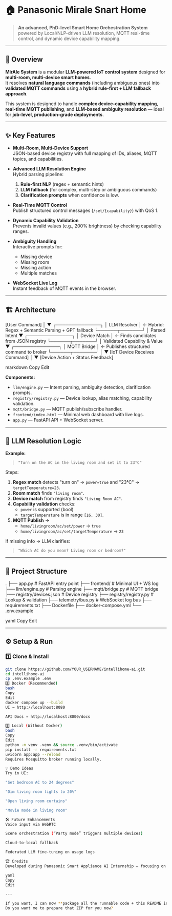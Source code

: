 # 🏠 Panasonic Mirale Snart Home
> **An advanced, PhD-level Smart Home Orchestration System** powered by Local/NLP-driven LLM resolution, MQTT real-time control, and dynamic device capability mapping.

---

## 🚀 Overview
**MirAle System** is a modular **LLM-powered IoT control system** designed for **multi-room, multi-device smart homes**.  
It resolves **natural language commands** (including ambiguous ones) into **validated MQTT commands** using a **hybrid rule-first + LLM fallback approach**.

This system is designed to handle **complex device-capability mapping**, **real-time MQTT publishing**, and **LLM-based ambiguity resolution** — ideal for **job-level, production-grade deployments**.

---

## ✨ Key Features
- **Multi-Room, Multi-Device Support**  
  JSON-based device registry with full mapping of IDs, aliases, MQTT topics, and capabilities.

- **Advanced LLM Resolution Engine**  
  Hybrid parsing pipeline:
  1. **Rule-first NLP** (regex + semantic hints)  
  2. **LLM fallback** (for complex, multi-step or ambiguous commands)  
  3. **Clarification prompts** when confidence is low.

- **Real-Time MQTT Control**  
  Publish structured control messages (`/set/{capability}`) with QoS 1.

- **Dynamic Capability Validation**  
  Prevents invalid values (e.g., 200% brightness) by checking capability ranges.

- **Ambiguity Handling**  
  Interactive prompts for:
  - Missing device
  - Missing room
  - Missing action
  - Multiple matches

- **WebSocket Live Log**  
  Instant feedback of MQTT events in the browser.

---

## 🏗 Architecture

[User Command]
│
▼
┌──────────────┐
│ LLM Resolver │ ← Hybrid: Regex + Semantic Parsing + GPT fallback
└──────┬───────┘
│ Parsed Intent
▼
┌──────────────┐
│ Device Match │ ← Finds candidates from JSON registry
└──────┬───────┘
│ Validated Capability & Value
▼
┌──────────────┐
│ MQTT Bridge │ ← Publishes structured command to broker
└──────┬───────┘
│
▼
[IoT Device Receives Command]
│
▼
[Device Action + Status Feedback]

markdown
Copy
Edit

**Components:**
- `llm/engine.py` — Intent parsing, ambiguity detection, clarification prompts.
- `registry/registry.py` — Device lookup, alias matching, capability validation.
- `mqtt/bridge.py` — MQTT publish/subscribe handler.
- `frontend/index.html` — Minimal web dashboard with live logs.
- `app.py` — FastAPI API + WebSocket server.

---

## 🧠 LLM Resolution Logic

**Example:**  
> `"Turn on the AC in the living room and set it to 23°C"`

Steps:
1. **Regex match** detects "turn on" → `power=true` and "23°C" → `targetTemperature=23`.
2. **Room match** finds `"living room"`.
3. **Device match** from registry finds `"Living Room AC"`.
4. **Capability validation** checks:
   - `power` is supported (bool)
   - `targetTemperature` is in range `[16, 30]`.
5. **MQTT Publish** →  
   - `home/livingroom/ac/set/power` → `true`  
   - `home/livingroom/ac/set/targetTemperature` → `23`

If missing info → LLM clarifies:  
> `"Which AC do you mean? Living room or bedroom?"`

---

## 📂 Project Structure
.
├── app.py # FastAPI entry point
├── frontend/ # Minimal UI + WS log
├── llm/engine.py # Parsing engine
├── mqtt/bridge.py # MQTT bridge
├── registry/devices.json # Device registry
├── registry/registry.py # Lookup & validation
├── telemetry/bus.py # WebSocket log bus
├── requirements.txt
├── Dockerfile
├── docker-compose.yml
└── .env.example

yaml
Copy
Edit

---

## ⚙️ Setup & Run

### 1️⃣ Clone & Install
```bash
git clone https://github.com/YOUR_USERNAME/intellihome-ai.git
cd intellihome-ai
cp .env.example .env
2️⃣ Docker (Recommended)
bash
Copy
Edit
docker compose up --build
UI → http://localhost:8080

API Docs → http://localhost:8000/docs

3️⃣ Local (Without Docker)
bash
Copy
Edit
python -m venv .venv && source .venv/bin/activate
pip install -r requirements.txt
uvicorn app:app --reload
Requires Mosquitto broker running locally.

💡 Demo Ideas
Try in UI:

"Set bedroom AC to 24 degrees"

"Dim living room lights to 20%"

"Open living room curtains"

"Movie mode in living room"

🛠 Future Enhancements
Voice input via WebRTC

Scene orchestration (“Party mode” triggers multiple devices)

Cloud-to-local fallback

Federated LLM fine-tuning on usage logs

🏆 Credits
Developed during Panasonic Smart Appliance AI Internship — focusing on LLM-driven complexity resolution and real-time IoT control.

yaml
Copy
Edit

---

If you want, I can now **package all the runnable code + this README into a ZIP** so you can upload to GitHub and show your manager in one go.  
Do you want me to prepare that ZIP for you now?
